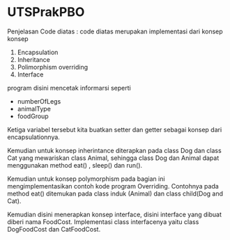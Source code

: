 # UTSPrakPBO

Penjelasan Code diatas :
code diatas merupakan implementasi dari konsep konsep 
1. Encapsulation
2. Inheritance
3. Polimorphism overriding
4. Interface 

program disini mencetak informarsi seperti 
- numberOfLegs  
- animalType 
- foodGroup

Ketiga variabel tersebut kita buatkan setter dan getter sebagai konsep dari encapsulationnya.

Kemudian untuk konsep inherintance diterapkan pada class Dog dan class Cat yang mewariskan class Animal, sehingga class Dog dan Animal dapat menggunakan method eat() , sleep() dan run().

Kemudian untuk konsep polymorphism pada bagian ini mengimplementasikan contoh kode program Overriding. Contohnya pada method eat() ditemukan pada class induk (Animal) dan class child(Dog and Cat).

Kemudian disini menerapkan konsep interface, disini interface yang dibuat diberi nama FoodCost. Implementasi class interfacenya yaitu class DogFoodCost dan CatFoodCost.

